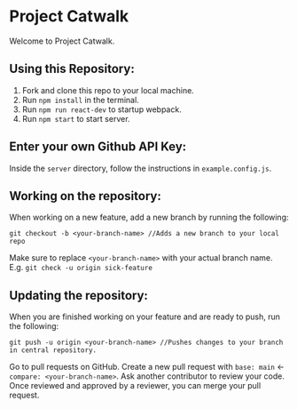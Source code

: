 # Project Catwalk
Welcome to Project Catwalk.

## Using this Repository:
1. Fork and clone this repo to your local machine.
2. Run `npm install` in the terminal.
3. Run `npm run react-dev` to startup webpack.
4. Run `npm start` to start server.

## Enter your own Github API Key:
Inside the `server` directory, follow the instructions in `example.config.js`.

## Working on the repository:
When working on a new feature, add a new branch by running the following:

    git checkout -b <your-branch-name> //Adds a new branch to your local repo

Make sure to replace `<your-branch-name>` with your actual branch name. E.g. `git check -u origin sick-feature`

## Updating the repository:
When you are finished working on your feature and are ready to push, run the following:

    git push -u origin <your-branch-name> //Pushes changes to your branch in central repository.

Go to pull requests on GitHub. Create a new pull request with `base: main` &#8592; `compare: <your-branch-name>`.
Ask another contributor to review your code. Once reviewed and approved by a reviewer, you can merge your pull request.